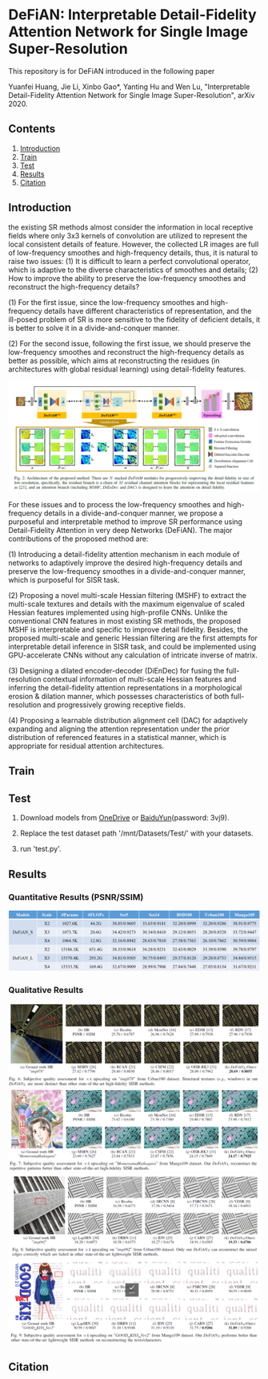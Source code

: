 # DeFiAN: Interpretable Detail-Fidelity Attention Network for Single Image Super-Resolution
This repository is for DeFiAN introduced in the following paper

Yuanfei Huang, Jie Li, Xinbo Gao*, Yanting Hu and Wen Lu, "Interpretable Detail-Fidelity Attention Network for Single Image Super-Resolution", arXiv 2020.

## Contents
1. [Introduction](#introduction)
2. [Train](#train)
3. [Test](#test)
4. [Results](#results)
5. [Citation](#citation)

## Introduction
the existing SR methods almost consider the information in local receptive fields where only 3x3 kernels of convolution are utilized to represent the local consistent details of feature. However, the collected LR images are full of low-frequency smoothes and high-frequency details, thus, it is natural to raise two issues: (1) It is difficult to learn a perfect convolutional operator, which is adaptive to the diverse characteristics of smoothes and details; (2) How to improve the ability to preserve the low-frequency smoothes and reconstruct the high-frequency details?

(1) For the first issue, since the low-frequency smoothes and high-frequency details have different characteristics of representation, and the ill-posed problem of SR is more sensitive to the fidelity of deficient details, it is better to solve it in a divide-and-conquer manner.

(2) For the second issue, following the first issue, we should preserve the low-frequency smoothes and reconstruct the high-frequency details as better as possible, which aims at reconstructing the residues (in architectures with global residual learning) using detail-fidelity features.

![Framework of DeFiAN](/Figs/Framework_DeFiAN.png)

For these issues and to process the low-frequency smoothes and high-frequency details in a divide-and-conquer manner, we propose a purposeful and interpretable method to improve SR performance using Detail-Fidelity Attention in very deep Networks (DeFiAN). The major contributions of the proposed method are:

(1) Introducing a detail-fidelity attention mechanism in each module of networks to adaptively improve the desired high-frequency details and preserve the low-frequency smoothes in a divide-and-conquer manner, which is purposeful for SISR task.

(2) Proposing a novel multi-scale Hessian filtering (MSHF) to extract the multi-scale textures and details with the maximum eigenvalue of scaled Hessian features implemented using high-profile CNNs. Unlike the conventional CNN features in most existing SR methods, the proposed MSHF is interpretable and specific to improve detail fidelity. Besides, the proposed multi-scale and generic Hessian filtering are the first attempts for interpretable detail inference in SISR task, and could be implemented using GPU-accelerate CNNs without any calculation of intricate inverse of matrix.

(3) Designing a dilated encoder-decoder (DiEnDec) for fusing the full-resolution contextual information of multi-scale Hessian features and inferring the detail-fidelity attention representations in a morphological erosion & dilation manner, which possesses characteristics of both full-resolution and progressively growing receptive fields.

(4) Proposing a learnable distribution alignment cell (DAC) for adaptively expanding and aligning the attention representation under the prior distribution of referenced features in a statistical manner, which is appropriate for residual attention architectures.


## Train

## Test
1. Download models from [OneDrive](https://1drv.ms/u/s!ArdHek-3P6D-avrb8QJPrzqeU2c?e=Md84Tw) or [BaiduYun](https://pan.baidu.com/s/10fLcejD2N5nTnk-TUj9a_A)(password: 3vj9).

2. Replace the test dataset path '/mnt/Datasets/Test/' with your datasets.

3. run 'test.py'.

## Results
### Quantitative Results (PSNR/SSIM)
![Quantitative Results](/Figs/Quantitative_Results.png)

### Qualitative Results
![Fig.6](/Figs/Fig_6.png)
![Fig.7](/Figs/Fig_7.png)
![Fig.8](/Figs/Fig_8.png)
![Fig.9](/Figs/Fig_9.png)

## Citation
